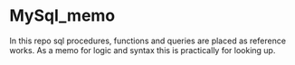 # MySql_memo
In this repo sql procedures, functions and queries are placed as reference works. As a memo for logic and syntax this is practically for looking up.
